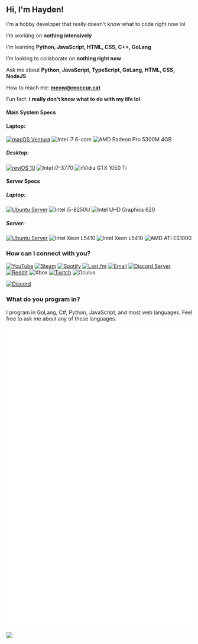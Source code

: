 ## Hi, I'm Hayden!

I'm a hobby developer that really doesn't know what to code right now lol

I’m  working on **nothing intensively**

I’m learning **Python, JavaScript, HTML, CSS, C++, GoLang**

I’m looking to collaborate on **nothing right now**

Ask me about **Python, JavaScript, TypeScript, GoLang, HTML, CSS, NodeJS**

How to reach me: **meow@reoccur.cat**

Fun fact: **I really don't know what to do with my life lol**

#### Main System Specs

#### Laptop:

[![macOS Ventura](https://img.shields.io/badge/macOS-Ventura-purple?labelColor=black&logo=macos)](https://www.apple.com/macos/ventura/)
![Intel i7 6-core](https://img.shields.io/badge/i7-6%20core-blueviolet?labelColor=black&logo=intel)
![AMD Radeon Pro 5300M 4GB](https://img.shields.io/badge/Radeon%20Pro-5300M%204GB-red?labelColor=black&logo=amd)

##### Desktop:

[![reviOS 10](https://img.shields.io/badge/reviOS%2010-23.01-red?labelColor=black&logo=windows)](https://www.microsoft.com/en-us/windows/)
![Intel i7-3770](https://img.shields.io/badge/i7-3770-blueviolet?labelColor=black&logo=intel)
![nVidia GTX 1050 Ti](https://img.shields.io/badge/GTX-1050%20Ti-green?labelColor=black&logo=nvidia)

#### Server Specs

##### Laptop:

[![Ubuntu Server](https://img.shields.io/badge/Ubuntu%20Server-22.04.1%20LTS-orange?labelColor=black&logo=ubuntu)](https://ubuntu.com/download/server)
![Intel i5-8250U](https://img.shields.io/badge/i5-8250U-blueviolet?labelColor=black&logo=intel)
![Intel UHD Graphics 620](https://img.shields.io/badge/UHD%20Graphics-620-purple?labelColor=black&logo=intel)

##### Server:

[![Ubuntu Server](https://img.shields.io/badge/Ubuntu%20Server-22.04.1%20LTS-orange?labelColor=black&logo=ubuntu)](https://ubuntu.com/download/server)
![Intel Xeon L5410](https://img.shields.io/badge/Xeon-L5410-blueviolet?labelColor=black&logo=intel)
![Intel Xeon L5410](https://img.shields.io/badge/Xeon-L5410-blueviolet?labelColor=black&logo=intel)
![AMD ATI ES1000](https://img.shields.io/badge/ATI-ES1000-red?labelColor=black&logo=amd)

### How can I connect with you?

[![YouTube](https://img.shields.io/badge/YouTube-reoccurcat-indigo?logo=youtube&style=flat&labelColor=black)](https://www.youtube.com/channel/UClaS86_4nOR5NgUJR5P5BEg)
[![Steam](https://img.shields.io/badge/Steam-reoccurcat-black?logo=Steam&style=flat&labelColor=black)](https://steamcommunity.com/id/reoccurcat)
[![Spotify](https://img.shields.io/badge/Spotify-reoccurcat-darkgreen?logo=spotify&style=flat&labelColor=black)](https://open.spotify.com/user/g6say1fgp6gqqi453ecqtt8hr)
[![Last.fm](https://img.shields.io/badge/Last.fm-reoccurcat-darkred?logo=last.fm&style=flat&labelColor=black)](https://last.fm/user/reoccurcat)
[![Email](https://img.shields.io/badge/Email-meow@reoccur.cat-blue?logo=icloud&style=flat&labelColor=black)](mailto:meow@reoccur.cat)
[![Discord Server](https://img.shields.io/badge/Discord%20Server-cat's%20cafe-4e5d94?logo=discord&style=flat&labelColor=black)](https://discord.gg/BfpRSNYxAB)
[![Reddit](https://img.shields.io/badge/Reddit-u/reoccurcat-FF4500?logo=reddit&style=flat&labelColor=black)](https://www.reddit.com/user/reoccurcat/)
![Xbox](https://img.shields.io/badge/Xbox-reoccurcat-green?logo=xbox&style=flat&labelColor=black)
[![Twitch](https://img.shields.io/badge/Twitch-reoccurcat-purple?logo=twitch&style=flat&labelColor=black)](https://www.twitch.tv/reoccurcat)
![Oculus](https://img.shields.io/badge/Oculus-reoccurcat-violet?logo=oculus&style=flat&labelColor=black)

[![Discord](https://discord.c99.nl/widget/theme-2/834894431861473340.png)](https://discord.gg/rTC5N8XCQR)

### What do you program in?
I program in GoLang, C#, Python, JavaScript, and most web languages. Feel free to ask me about any of these languages.

![Metrics](./github-metrics.svg)

![](https://hit.yhype.me/github/profile?user_id=84601340)
